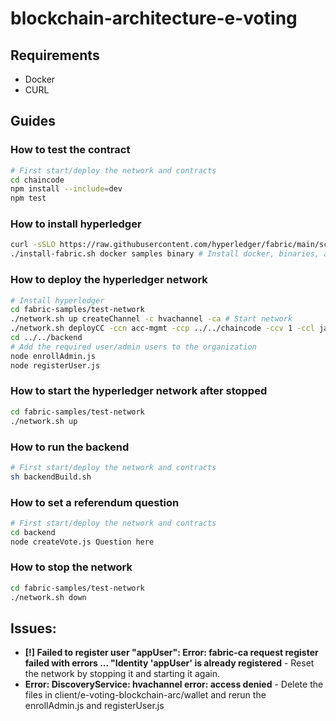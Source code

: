 # blockchain-architecture-e-voting

## Requirements
- Docker
- CURL
  
## Guides

### How to test the contract
```bash
# First start/deploy the network and contracts
cd chaincode
npm install --include=dev
npm test
```

### How to install hyperledger
```bash
curl -sSLO https://raw.githubusercontent.com/hyperledger/fabric/main/scripts/install-fabric.sh && chmod +x install-fabric.sh
./install-fabric.sh docker samples binary # Install docker, binaries, and fabric samples
```

### How to deploy the hyperledger network
```bash
# Install hyperledger
cd fabric-samples/test-network
./network.sh up createChannel -c hvachannel -ca # Start network
./network.sh deployCC -ccn acc-mgmt -ccp ../../chaincode -ccv 1 -ccl javascript -c hvachannel # Deploy contract
cd ../../backend
# Add the required user/admin users to the organization
node enrollAdmin.js
node registerUser.js
```

### How to start the hyperledger network after stopped
```bash
cd fabric-samples/test-network
./network.sh up
```

### How to run the backend
```bash
# First start/deploy the network and contracts
sh backendBuild.sh
```

### How to set a referendum question 
```bash
# First start/deploy the network and contracts
cd backend
node createVote.js Question here
```

### How to stop the network
```bash
cd fabric-samples/test-network
./network.sh down
```

## Issues:
- **[!] Failed to register user "appUser": Error: fabric-ca request register failed with errors ... "Identity 'appUser' is already registered** - Reset the network by stopping it and starting it again.
- **Error: DiscoveryService: hvachannel error: access denied** - Delete the files in client/e-voting-blockchain-arc/wallet and rerun the enrollAdmin.js and registerUser.js